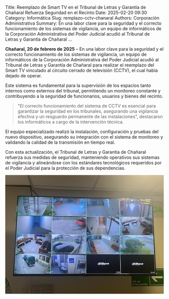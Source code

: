 Title: Reemplazo de Smart TV en el Tribunal de Letras y Garantía de Chañaral Refuerza Seguridad en el Recinto
Date: 2025-02-20 09:30
Category: Informática
Slug: remplazo-cctv-chanaral
Authors: Corporación Administrativa
Summary: En una labor clave para la seguridad y el correcto funcionamiento de los sistemas de vigilancia, un equipo de informáticos de la Corporación Administrativa del Poder Judicial acudió al Tribunal de Letras y Garantía de Chañaral ...

**Chañaral, 20 de febrero de 2025** – En una labor clave para la seguridad y el correcto funcionamiento de los sistemas de vigilancia, un equipo de informáticos de la Corporación Administrativa del Poder Judicial acudió al Tribunal de Letras y Garantía de Chañaral para realizar el reemplazo del Smart TV vinculado al circuito cerrado de televisión (CCTV), el cual había dejado de operar.  

Este sistema es fundamental para la supervisión de los espacios tanto internos como externos del tribunal, permitiendo un monitoreo constante y contribuyendo a la seguridad de funcionarios, usuarios y bienes del recinto.  

> "El correcto funcionamiento del sistema de CCTV es esencial para garantizar la seguridad en los tribunales, asegurando una vigilancia efectiva y un resguardo permanente de las instalaciones", destacaron los informáticos a cargo de la intervención técnica.  

El equipo especializado realizó la instalación, configuración y pruebas del nuevo dispositivo, asegurando su integración con el sistema de monitoreo y validando la calidad de la transmisión en tiempo real.  

Con esta actualización, el Tribunal de Letras y Garantía de Chañaral refuerza sus medidas de seguridad, manteniendo operativos sus sistemas de vigilancia y alineándose con los estándares tecnológicos requeridos por el Poder Judicial para la protección de sus dependencias.  

![cctv-operativo-chañaral](images/Pic-7.jpeg)